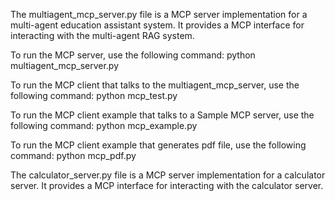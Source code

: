 The multiagent_mcp_server.py file is a MCP server implementation for a multi-agent education assistant system. It provides a MCP interface for interacting with the multi-agent RAG system.

To run the MCP server, use the following command:
python multiagent_mcp_server.py

To run the MCP client that talks to the multiagent_mcp_server, use the following command:
python mcp_test.py

To run the MCP client example that talks to a Sample MCP server, use the following command:
python mcp_example.py

To run the MCP client example that generates pdf file, use the following command:
python mcp_pdf.py

The calculator_server.py file is a MCP server implementation for a calculator server. It provides a MCP interface for interacting with the calculator server.

